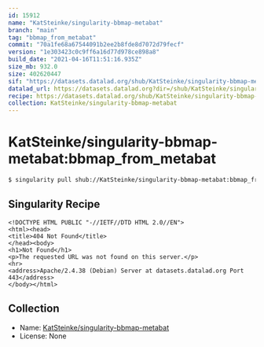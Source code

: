 ```yaml
---
id: 15912
name: "KatSteinke/singularity-bbmap-metabat"
branch: "main"
tag: "bbmap_from_metabat"
commit: "70a1fe68a67544091b2ee2b8fde8d7072d79fecf"
version: "1e303423c0c9ff6a16d77d978ce898a8"
build_date: "2021-04-16T11:51:16.935Z"
size_mb: 932.0
size: 402620447
sif: "https://datasets.datalad.org/shub/KatSteinke/singularity-bbmap-metabat/bbmap_from_metabat/2021-04-16-70a1fe68-1e303423/1e303423c0c9ff6a16d77d978ce898a8.sif"
datalad_url: https://datasets.datalad.org?dir=/shub/KatSteinke/singularity-bbmap-metabat/bbmap_from_metabat/2021-04-16-70a1fe68-1e303423/
recipe: https://datasets.datalad.org/shub/KatSteinke/singularity-bbmap-metabat/bbmap_from_metabat/2021-04-16-70a1fe68-1e303423/Singularity
collection: KatSteinke/singularity-bbmap-metabat
---
```


# KatSteinke/singularity-bbmap-metabat:bbmap_from_metabat

```bash
$ singularity pull shub://KatSteinke/singularity-bbmap-metabat:bbmap_from_metabat
```

## Singularity Recipe

```singularity
<!DOCTYPE HTML PUBLIC "-//IETF//DTD HTML 2.0//EN">
<html><head>
<title>404 Not Found</title>
</head><body>
<h1>Not Found</h1>
<p>The requested URL was not found on this server.</p>
<hr>
<address>Apache/2.4.38 (Debian) Server at datasets.datalad.org Port 443</address>
</body></html>
```

## Collection

 - Name: [KatSteinke/singularity-bbmap-metabat](https://github.com/KatSteinke/singularity-bbmap-metabat)
 - License: None

